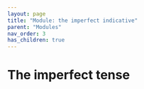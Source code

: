 ```yaml
---
layout: page
title: "Module: the imperfect indicative"
parent: "Modules"
nav_order: 3
has_children: true
---
```


# The imperfect tense

